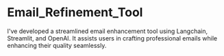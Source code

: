 # Email_Refinement_Tool
I've developed a streamlined email enhancement tool using Langchain, Streamlit, and OpenAI. It assists users in crafting professional emails while enhancing their quality seamlessly.
